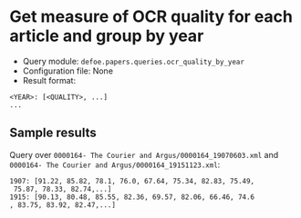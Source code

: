 # Get measure of OCR quality for each article and group by year

* Query module: `defoe.papers.queries.ocr_quality_by_year`
* Configuration file: None
* Result format:

```
<YEAR>: [<QUALITY>, ...]
...
```

## Sample results

Query over `0000164- The Courier and Argus/0000164_19070603.xml` and `0000164- The Courier and Argus/0000164_19151123.xml`:

```
1907: [91.22, 85.82, 78.1, 76.0, 67.64, 75.34, 82.83, 75.49,
 75.87, 78.33, 82.74,...]
1915: [90.13, 80.48, 85.55, 82.36, 69.57, 82.06, 66.46, 74.6
, 83.75, 83.92, 82.47,...]
```
